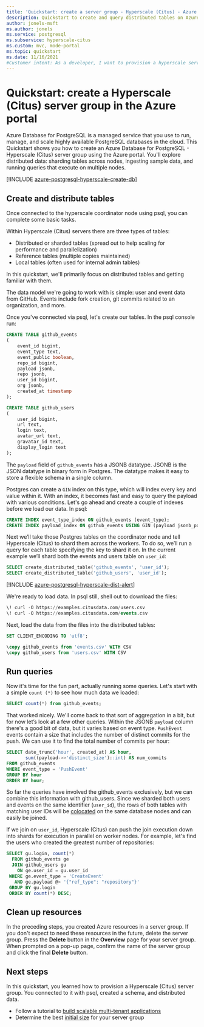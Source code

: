 ```yaml
---
title: 'Quickstart: create a server group - Hyperscale (Citus) - Azure Database for PostgreSQL'
description: Quickstart to create and query distributed tables on Azure Database for PostgreSQL Hyperscale (Citus).
author: jonels-msft
ms.author: jonels
ms.service: postgresql
ms.subservice: hyperscale-citus
ms.custom: mvc, mode-portal
ms.topic: quickstart
ms.date: 11/16/2021
#Customer intent: As a developer, I want to provision a hyperscale server group so that I can run queries quickly on large datasets.
---
```


# Quickstart: create a Hyperscale (Citus) server group in the Azure portal

Azure Database for PostgreSQL is a managed service that you use to run, manage, and scale highly available PostgreSQL databases in the cloud. This Quickstart shows you how to create an Azure Database for PostgreSQL - Hyperscale (Citus) server group using the Azure portal. You'll explore distributed data: sharding tables across nodes, ingesting sample data, and running queries that execute on multiple nodes.

[!INCLUDE [azure-postgresql-hyperscale-create-db](../../includes/azure-postgresql-hyperscale-create-db.md)]

## Create and distribute tables

Once connected to the hyperscale coordinator node using psql, you can complete some basic tasks.

Within Hyperscale (Citus) servers there are three types of tables:

- Distributed or sharded tables (spread out to help scaling for performance and parallelization)
- Reference tables (multiple copies maintained)
- Local tables (often used for internal admin tables)

In this quickstart, we'll primarily focus on distributed tables and getting familiar with them.

The data model we're going to work with is simple: user and event data from GitHub. Events include fork creation, git commits related to an organization, and more.

Once you've connected via psql, let's create our tables. In the psql console run:

```sql
CREATE TABLE github_events
(
    event_id bigint,
    event_type text,
    event_public boolean,
    repo_id bigint,
    payload jsonb,
    repo jsonb,
    user_id bigint,
    org jsonb,
    created_at timestamp
);

CREATE TABLE github_users
(
    user_id bigint,
    url text,
    login text,
    avatar_url text,
    gravatar_id text,
    display_login text
);
```

The `payload` field of `github_events` has a JSONB datatype. JSONB is the JSON datatype in binary form in Postgres. The datatype makes it easy to store a flexible schema in a single column.

Postgres can create a `GIN` index on this type, which will index every key and value within it. With an  index, it becomes fast and easy to query the payload with various conditions. Let's go ahead and create a couple of indexes before we load our data. In psql:

```sql
CREATE INDEX event_type_index ON github_events (event_type);
CREATE INDEX payload_index ON github_events USING GIN (payload jsonb_path_ops);
```

Next we’ll take those Postgres tables on the coordinator node and tell Hyperscale (Citus) to shard them across the workers. To do so, we’ll run a query for each table specifying the key to shard it on. In the current example we’ll shard both the events and users table on `user_id`:

```sql
SELECT create_distributed_table('github_events', 'user_id');
SELECT create_distributed_table('github_users', 'user_id');
```

[!INCLUDE [azure-postgresql-hyperscale-dist-alert](../../includes/azure-postgresql-hyperscale-dist-alert.md)]

We're ready to load data. In psql still, shell out to download the files:

```sql
\! curl -O https://examples.citusdata.com/users.csv
\! curl -O https://examples.citusdata.com/events.csv
```

Next, load the data from the files into the distributed tables:

```sql
SET CLIENT_ENCODING TO 'utf8';

\copy github_events from 'events.csv' WITH CSV
\copy github_users from 'users.csv' WITH CSV
```

## Run queries

Now it's time for the fun part, actually running some queries. Let's start with a simple `count (*)` to see how much data we loaded:

```sql
SELECT count(*) from github_events;
```

That worked nicely. We'll come back to that sort of aggregation in a bit, but for now let’s look at a few other queries. Within the JSONB `payload` column there's a good bit of data, but it varies based on event type. `PushEvent` events contain a size that includes the number of distinct commits for the push. We can use it to find the total number of commits per hour:

```sql
SELECT date_trunc('hour', created_at) AS hour,
       sum((payload->>'distinct_size')::int) AS num_commits
FROM github_events
WHERE event_type = 'PushEvent'
GROUP BY hour
ORDER BY hour;
```

So far the queries have involved the github\_events exclusively, but we can combine this information with github\_users. Since we sharded both users and events on the same identifier (`user_id`), the rows of both tables with matching user IDs will be [colocated](concepts-hyperscale-colocation.md) on the same database nodes and can easily be joined.

If we join on `user_id`, Hyperscale (Citus) can push the join execution down into shards for execution in parallel on worker nodes. For example, let's find the users who created the greatest number of repositories:

```sql
SELECT gu.login, count(*)
  FROM github_events ge
  JOIN github_users gu
    ON ge.user_id = gu.user_id
 WHERE ge.event_type = 'CreateEvent'
   AND ge.payload @> '{"ref_type": "repository"}'
 GROUP BY gu.login
 ORDER BY count(*) DESC;
```

## Clean up resources

In the preceding steps, you created Azure resources in a server group. If you don't expect to need these resources in the future, delete the server group. Press the **Delete** button in the **Overview** page for your server group. When prompted on a pop-up page, confirm the name of the server group and click the final **Delete** button.

## Next steps

In this quickstart, you learned how to provision a Hyperscale (Citus) server group. You connected to it with psql, created a schema, and distributed data.

- Follow a tutorial to [build scalable multi-tenant
  applications](./tutorial-design-database-hyperscale-multi-tenant.md)
- Determine the best [initial
  size](howto-hyperscale-scale-initial.md) for your server group
